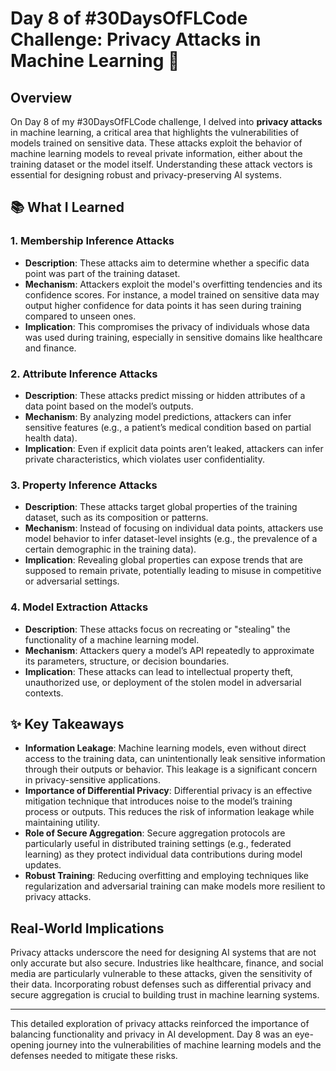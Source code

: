 # Day 8 of #30DaysOfFLCode Challenge: Privacy Attacks in Machine Learning 🌟

## Overview

On Day 8 of my #30DaysOfFLCode challenge, I delved into **privacy attacks** in machine learning, a critical area that highlights the vulnerabilities of models trained on sensitive data. These attacks exploit the behavior of machine learning models to reveal private information, either about the training dataset or the model itself. Understanding these attack vectors is essential for designing robust and privacy-preserving AI systems.

## 📚 What I Learned

### 1. Membership Inference Attacks
- **Description**: These attacks aim to determine whether a specific data point was part of the training dataset.  
- **Mechanism**: Attackers exploit the model's overfitting tendencies and its confidence scores. For instance, a model trained on sensitive data may output higher confidence for data points it has seen during training compared to unseen ones.  
- **Implication**: This compromises the privacy of individuals whose data was used during training, especially in sensitive domains like healthcare and finance.

### 2. Attribute Inference Attacks
- **Description**: These attacks predict missing or hidden attributes of a data point based on the model’s outputs.  
- **Mechanism**: By analyzing model predictions, attackers can infer sensitive features (e.g., a patient’s medical condition based on partial health data).  
- **Implication**: Even if explicit data points aren’t leaked, attackers can infer private characteristics, which violates user confidentiality.

### 3. Property Inference Attacks
- **Description**: These attacks target global properties of the training dataset, such as its composition or patterns.  
- **Mechanism**: Instead of focusing on individual data points, attackers use model behavior to infer dataset-level insights (e.g., the prevalence of a certain demographic in the training data).  
- **Implication**: Revealing global properties can expose trends that are supposed to remain private, potentially leading to misuse in competitive or adversarial settings.

### 4. Model Extraction Attacks
- **Description**: These attacks focus on recreating or "stealing" the functionality of a machine learning model.  
- **Mechanism**: Attackers query a model’s API repeatedly to approximate its parameters, structure, or decision boundaries.  
- **Implication**: These attacks can lead to intellectual property theft, unauthorized use, or deployment of the stolen model in adversarial contexts.

## ✨ Key Takeaways

- **Information Leakage**: Machine learning models, even without direct access to the training data, can unintentionally leak sensitive information through their outputs or behavior. This leakage is a significant concern in privacy-sensitive applications.
- **Importance of Differential Privacy**: Differential privacy is an effective mitigation technique that introduces noise to the model’s training process or outputs. This reduces the risk of information leakage while maintaining utility.
- **Role of Secure Aggregation**: Secure aggregation protocols are particularly useful in distributed training settings (e.g., federated learning) as they protect individual data contributions during model updates.
- **Robust Training**: Reducing overfitting and employing techniques like regularization and adversarial training can make models more resilient to privacy attacks.

## Real-World Implications

Privacy attacks underscore the need for designing AI systems that are not only accurate but also secure. Industries like healthcare, finance, and social media are particularly vulnerable to these attacks, given the sensitivity of their data. Incorporating robust defenses such as differential privacy and secure aggregation is crucial to building trust in machine learning systems.

---

This detailed exploration of privacy attacks reinforced the importance of balancing functionality and privacy in AI development. Day 8 was an eye-opening journey into the vulnerabilities of machine learning models and the defenses needed to mitigate these risks.

